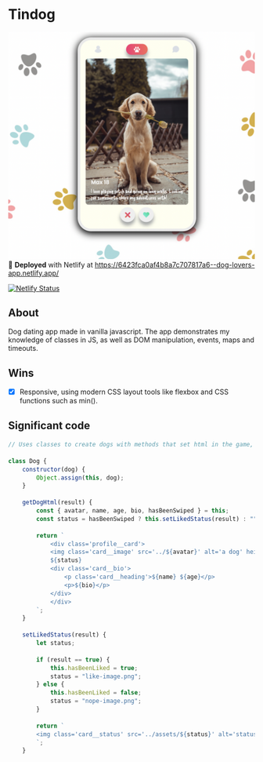 # Tindog

![Tindog screenshot](./assets/screenshot.png)
:rocket: **Deployed** with Netlify at https://6423fca0af4b8a7c707817a6--dog-lovers-app.netlify.app/

[![Netlify Status](https://api.netlify.com/api/v1/badges/3bd2ceba-c82b-4c02-ad39-a5f0bd210cdf/deploy-status)](https://app.netlify.com/sites/roaring-starburst-e3170c/deploys)


## About

Dog dating app made in vanilla javascript. The app demonstrates my knowledge of classes in JS, as well as DOM manipulation, events, maps and timeouts.


## Wins

-[x] Responsive, using modern CSS layout tools like flexbox and CSS functions such as min().


## Significant code
```javascript
// Uses classes to create dogs with methods that set html in the game, depending on the users input

class Dog {
	constructor(dog) {
		Object.assign(this, dog);
	}

	getDogHtml(result) {
		const { avatar, name, age, bio, hasBeenSwiped } = this;
		const status = hasBeenSwiped ? this.setLikedStatus(result) : "";

		return ` 
            <div class='profile__card'>
            <img class='card__image' src='../${avatar}' alt='a dog' height="250px" width="auto" />
            ${status}
			<div class='card__bio'>
            	<p class='card__heading'>${name} ${age}</p>
            	<p>${bio}</p>
			</div>
            </div>
        `; 
	}

	setLikedStatus(result) {
		let status;

		if (result == true) {
			this.hasBeenLiked = true;
			status = "like-image.png";
		} else {
			this.hasBeenLiked = false;
			status = "nope-image.png";
		}

		return `
        <img class='card__status' src='../assets/${status}' alt='status' height="250px" width="auto" >
        `;
	}
  ```
